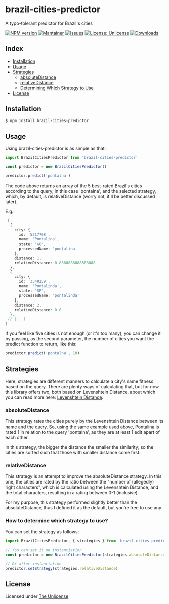 # brazil-cities-predictor

A typo-tolerant predictor for Brazil's cities

[![NPM version](https://badge.fury.io/js/brazil-cities-predictor.svg)](https://npmjs.org/package/brazil-cities-predictor)
[![Mantainer](https://img.shields.io/badge/maintainer-@nickolascarlos-orange)](https://github.com/nickolascarlos)
[![Issues](https://img.shields.io/bitbucket/issues/nickolascarlos/brazil-cities-predictor)](https://github.com/nickolascarlos/brazil-cities-predictor/issues)
[![License: Unlicense](https://img.shields.io/badge/license-Unlicense-blue.svg)](http://unlicense.org/)
[![Downloads](https://img.shields.io/npm/dm/brazil-cities-predictor)](https://npmjs.org/package/brazil-cities-predictor)

## Index

- [Installation](#installation)
- [Usage](#usage)
- [Strategies](#strategies)
  - [absoluteDistance](#absolutedistance) 
  - [relativeDistance](#relativedistance)
  - [Determining Which Strategy to Use](#how-to-determine-which-strategy-to-use)
- [License](#license)

## Installation

```bash
$ npm install brazil-cities-predictor
```

## Usage
Using brazil-cities-predictor is as simple as that:

```js
import BrazilCitiesPredictor from 'brazil-cities-predictor'

const predictor = new BrazilCitiesPredictor()

predictor.predict('pontalna')
```

The code above returns an array of the 5 best-rated Brazil's cities according to the query, in this case 'pontalna', and the selected strategy, which, by default, is relativeDistance (worry not, it'll be better discussed later).

E.g.:

```ts
 [
  {
    city: {
      id: '5217708',
      name: 'Pontalina',
      state: 'GO',
      processedName: 'pontalina'
    },
    distance: 1,
    relativeDistance: 0.8888888888888888
  },
  {
    city: {
      id: '3540259',
      name: 'Pontalinda',
      state: 'SP',
      processedName: 'pontalinda'
    },
    distance: 2,
    relativeDistance: 0.8
  },
 // [...]
]
```
If you feel like five cities is not enough (or it's too many), you can change it by passing, as the second parameter, the number of cities you want the predict function to return, like this:

```ts
predictor.predict('pontalna', 10)
```

## Strategies

Here, strategies are different manners to calculate a city's name fitness based on the query. There are plenty ways of calculating that, but for now this library offers two, both based on Levenshtein Distance, about which you can read more here: [Levenshtein Distance](https://en.wikipedia.org/wiki/Levenshtein_distance).

### absoluteDistance

This strategy rates the cities purely by the Levenshtein Distance between its name and the query. So, using the same example used above, Pontalina is rated 1 in relation to the query 'pontalna', as they are at least 1 edit apart of each other.

In this strategy, the bigger the distance the smaller the similarity; so the cities are sorted such that those with smaller distance come first.

### relativeDistance

This strategy is an attempt to improve the absoluteDistance strategy. In this one, the cities are rated by the ratio between the "number of (allegedly) right characters", which is calculated using the Levenshtein Distance, and the total characters, resulting in a rating between 0-1 (inclusive).

For my purpose, this strategy performed slightly better than the absoluteDistance, thus I defined it as the default, but you're free to use any.

### How to determine which strategy to use?

You can set the strategy as follows:

```ts
import BrazilCitiesPredictor, { strategies } from 'brazil-cities-predictor'

// You can set it on instantiation
const predictor = new BrazilCitiesPredictor(strategies.absoluteDistance)

// Or after instantiation
predictor.setStrategy(strategies.relativeDistance)
```

## License
Licensed under [The Unlicense](LICENSE)
